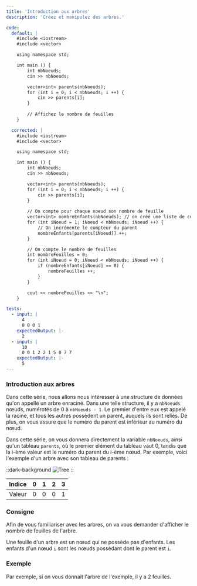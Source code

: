 ```yaml
---
title: 'Introduction aux arbres'
description: 'Créez et manipulez des arbres.'

code:
  default: |
    #include <iostream>
    #include <vector>

    using namespace std;

    int main () {
        int nbNoeuds;
        cin >> nbNoeuds;

        vector<int> parents(nbNoeuds);
        for (int i = 0; i < nbNoeuds; i ++) {
            cin >> parents[i];
        }
        
        // Affichez le nombre de feuilles
    }

  corrected: |
    #include <iostream>
    #include <vector>

    using namespace std;

    int main () {
        int nbNoeuds;
        cin >> nbNoeuds;

        vector<int> parents(nbNoeuds);
        for (int i = 0; i < nbNoeuds; i ++) {
            cin >> parents[i];
        }
        
        // On compte pour chaque noeud son nombre de feuille
        vector<int> nombreEnfants(nbNoeuds); // on créé une liste de compteur
        for (int iNoeud = 1; iNoeud < nbNoeuds; iNoeud ++) {
            // On incrémente le compteur du parent
            nombreEnfants[parents[iNoeud]] ++;
        }

        // On compte le nombre de feuilles
        int nombreFeuilles = 0;
        for (int iNoeud = 0; iNoeud < nbNoeuds; iNoeud ++) {
            if (nombreEnfants[iNoeud] == 0) {
                nombreFeuilles ++;
            }
        }

        cout << nombreFeuilles << "\n";
    }

tests:
  - input: |
      4
      0 0 0 1
    expectedOutput: |-
      2
  - input: |
      10
      0 0 1 2 2 1 5 0 7 7
    expectedOutput: |-
      5
---
```


### Introduction aux arbres

Dans cette série, nous allons nous intéresser à une structure de données qu'on appelle un arbre enraciné. Dans une telle structure, il y a `nbNoeuds` nœuds, numérotés de 0 à `nbNoeuds - 1`. Le premier d'entre eux est appelé la racine, et tous les autres possèdent un parent, auquels ils sont reliés. De plus, on vous assure que le numéro du parent est inférieur au numéro du nœud.

Dans cette série, on vous donnera directement la variable `nbNoeuds`, ainsi qu'un tableau `parents`, où le premier élément du tableau vaut 0, tandis que la i-ème valeur est le numéro du parent du i-ème nœud. Par exemple, voici l'exemple d'un arbre avec son tableau de parents :

::dark-background
![Tree](/polympiads/tree-metro-polympiads.png)
::

| Indice | 0   | 1   | 2   | 3   |
| ------ | --- | --- | --- | --- |
| Valeur | 0   | 0   | 0   | 1   |

### Consigne

Afin de vous familiariser avec les arbres, on va vous demander d'afficher le nombre de feuilles de l'arbre.

Une feuille d'un arbre est un nœud qui ne possède pas d'enfants. Les enfants d'un nœud `i` sont les nœuds possédant dont le parent est `i`.

### Exemple

Par exemple, si on vous donnait l'arbre de l'exemple, il y a 2 feuilles.
